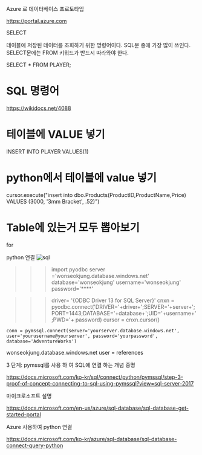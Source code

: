 Azure 로 데이터베이스 프로토타입 

https://portal.azure.com


SELECT

테이블에 저장된 데이터를 조회하기 위한 명령어이다.
SQL문 중에 가장 많이 쓰인다.
SELECT문에는 FROM 키워드가 반드시 따라와야 한다.


SELECT * FROM PLAYER;


# SQL 명령어

https://wikidocs.net/4088

# 테이블에 VALUE 넣기

INSERT INTO PLAYER VALUES(1)


# python에서 테이블에 value 넣기

 cursor.execute("insert into dbo.Products(ProductID,ProductName,Price) VALUES (3000, '3mm Bracket', .52)")
 
 
# Table에 있는거 모두 뽑아보기 
for 



python 연결
![sql](https://user-images.githubusercontent.com/11300712/40904365-816b1866-6815-11e8-92f1-c27c75dd929d.JPG)

>>> import pyodbc
>>> server ='wonseokjung.database.windows.net'
>>> database='wonseokjung'
>>> username='wonseokjung'
>>> password='****'

>>> driver= '{ODBC Driver 13 for SQL Server}'
>>> cnxn = pyodbc.connect('DRIVER='+driver+';SERVER='+server+';PORT=1443;DATABASE='+database+';UID='+username+';PWD='+ password)
>>> cursor = cnxn.cursor()

`conn = pymssql.connect(server='yourserver.database.windows.net', user='yourusername@yourserver', password='yourpassword', database='AdventureWorks')`



wonseokjung.database.windows.net
user = 
references


3 단계: pymssql를 사용 하 여 SQL에 연결 하는 개념 증명

https://docs.microsoft.com/ko-kr/sql/connect/python/pymssql/step-3-proof-of-concept-connecting-to-sql-using-pymssql?view=sql-server-2017


마이크로소프트 설명 

https://docs.microsoft.com/en-us/azure/sql-database/sql-database-get-started-portal


Azure 사용하여 python 연결

https://docs.microsoft.com/ko-kr/azure/sql-database/sql-database-connect-query-python
